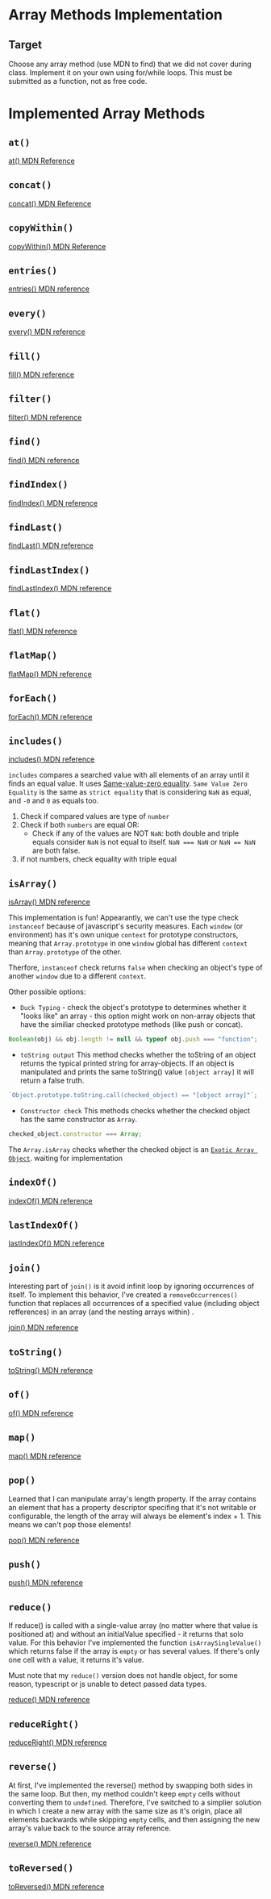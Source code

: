 # Array Methods Implementation

## Target

Choose any array method (use MDN to find) that we did not cover during class. Implement it on your own using for/while loops. This must be submitted as a function, not as free code.

# Implemented Array Methods

## `at()`

[at() MDN Reference](https://developer.mozilla.org/en-US/docs/Web/JavaScript/Reference/Global_Objects/Array/at)

## `concat()`

[concat() MDN Reference](https://developer.mozilla.org/en-US/docs/Web/JavaScript/Reference/Global_Objects/Array/concat)

## `copyWithin()`

[copyWithin() MDN Reference](https://developer.mozilla.org/en-US/docs/Web/JavaScript/Reference/Global_Objects/Array/copyWithin)

## `entries()`

[entries() MDN reference](https://developer.mozilla.org/en-US/docs/Web/JavaScript/Reference/Global_Objects/Array/entries)

## `every()`

[every() MDN reference](https://developer.mozilla.org/en-US/docs/Web/JavaScript/Reference/Global_Objects/Array/every)

## `fill()`

[fill() MDN reference](https://developer.mozilla.org/en-US/docs/Web/JavaScript/Reference/Global_Objects/Array/fill)

## `filter()`

[filter() MDN reference](https://developer.mozilla.org/en-US/docs/Web/JavaScript/Reference/Global_Objects/Array/filter)

## `find()`

[find() MDN reference](https://developer.mozilla.org/en-US/docs/Web/JavaScript/Reference/Global_Objects/Array/find)

## `findIndex()`

[findIndex() MDN reference](https://developer.mozilla.org/en-US/docs/Web/JavaScript/Reference/Global_Objects/Array/find)

## `findLast()`

[findLast() MDN reference](https://developer.mozilla.org/en-US/docs/Web/JavaScript/Reference/Global_Objects/Array/findLast)

## `findLastIndex()`

[findLastIndex() MDN reference](https://developer.mozilla.org/en-US/docs/Web/JavaScript/Reference/Global_Objects/Array/findLastIndex)

## `flat()`

[flat() MDN reference](https://developer.mozilla.org/en-US/docs/Web/JavaScript/Reference/Global_Objects/Array/flat)

## `flatMap()`

[flatMap() MDN reference](https://developer.mozilla.org/en-US/docs/Web/JavaScript/Reference/Global_Objects/Array/flatMap)

## `forEach()`

[forEach() MDN reference](https://developer.mozilla.org/en-US/docs/Web/JavaScript/Reference/Global_Objects/Array/forEach)

## `includes()`

[includes() MDN reference](https://developer.mozilla.org/en-US/docs/Web/JavaScript/Reference/Global_Objects/Array/includes)

`includes` compares a searched value with all elements of an array until it finds an equal value.
It uses [Same-value-zero equality](https://developer.mozilla.org/en-US/docs/Web/JavaScript/Equality_comparisons_and_sameness#same-value-zero_equality).
`Same Value Zero Equality` is the same as `strict equality` that is considering `NaN` as equal, and `-0` and `0` as equals too.

1. Check if compared values are type of `number`
2. Check if both `numbers` are equal OR:
   - Check if any of the values are NOT `NaN`: both double and triple equals consider `NaN` is not equal to itself. `NaN === NaN` or `NaN == NaN` are both false.
3. if not numbers, check equality with triple equal

## `isArray()`

[isArray() MDN reference](https://developer.mozilla.org/en-US/docs/Web/JavaScript/Reference/Global_Objects/Array/isArray)

This implementation is fun!
Appearantly, we can't use the type check `instanceof` because of javascript's security measures.
Each `window` (or environment) has it's own unique `context` for prototype constructors, meaning that `Array.prototype` in one `window` global has different `context` than `Array.prototype` of the other.

Therfore, `instanceof` check returns `false` when checking an object's type of another `window` due to a different `context`.

Other possible options:

- `Duck Typing` - check the object's prototype to determines whether it "looks like" an array - this option might work on non-array objects that have the similiar checked prototype methods (like push or concat).

```js
Boolean(obj) && obj.length != null && typeof obj.push === "function";
```

- `toString output` This method checks whether the toString of an object returns the typical printed string for array-objects. If an object is manipulated and prints the same toString() value `[object array]` it will return a false truth.

```js
`Object.prototype.toString.call(checked_object) == "[object array]"`;
```

- `Constructor check` This methods checks whether the checked object has the same constructor as `Array`.

```js
checked_object.constructor === Array;
```

The `Array.isArray` checks whether the checked object is an [`Exotic Array Object`](https://262.ecma-international.org/12.0/#array-exotic-object). waiting for implementation

## `indexOf()`

[indexOf() MDN reference](https://developer.mozilla.org/en-US/docs/Web/JavaScript/Reference/Global_Objects/Array/indexOf)

## `lastIndexOf()`

[lastIndexOf() MDN reference](https://developer.mozilla.org/en-US/docs/Web/JavaScript/Reference/Global_Objects/Array/lastIndexOf)

## `join()`

Interesting part of `join()` is it avoid infinit loop by ignoring occurrences of itself.
To implement this behavior, I've created a `removeOccurrences()` function that replaces all occurrences of a specified value (including object refferences) in an array (and the nesting arrays within) .

[join() MDN reference](https://developer.mozilla.org/en-US/docs/Web/JavaScript/Reference/Global_Objects/Array/join)

## `toString()`

[toString() MDN reference](https://developer.mozilla.org/en-US/docs/Web/JavaScript/Reference/Global_Objects/Array/toString)

## `of()`

[of() MDN reference](https://developer.mozilla.org/en-US/docs/Web/JavaScript/Reference/Global_Objects/Array/of)

## `map()`

[map() MDN reference](https://developer.mozilla.org/en-US/docs/Web/JavaScript/Reference/Global_Objects/Array/map)

## `pop()`

Learned that I can manipulate array's length property.
If the array contains an element that has a property descriptor specifing that it's not writable or configurable, the length of the array will always be element's index + 1.
This means we can't pop those elements!

[pop() MDN reference](https://developer.mozilla.org/en-US/docs/Web/JavaScript/Reference/Global_Objects/Array/map)

## `push()`

[push() MDN reference](https://developer.mozilla.org/en-US/docs/Web/JavaScript/Reference/Global_Objects/Array/push)

## `reduce()`

If reduce() is called with a single-value array (no matter where that value is positioned at) and without an initialValue specified - it returns that solo value.
For this behavior I've implemented the function `isArraySingleValue()` which returns false if the array is `empty` or has several values. If there's only one cell with a value, it returns it's value.

Must note that my `reduce()` version does not handle object, for some reason, typescript or js unable to detect passed data types.

[reduce() MDN reference](https://developer.mozilla.org/en-US/docs/Web/JavaScript/Reference/Global_Objects/Array/reduce)

## `reduceRight()`

[reduceRight() MDN reference](https://developer.mozilla.org/en-US/docs/Web/JavaScript/Reference/Global_Objects/Array/reduceRight)

## `reverse()`

At first, I've implemented the reverse() method by swapping both sides in the same loop. But then, my method couldn't keep `empty` cells without
converting them to `undefined`.
Therefore, I've switched to a simplier solution in which I create a new array with the same size as it's origin, place all elements backwards while skipping `empty` cells, and then assigning the new array's value back to the source array reference.

[reverse() MDN reference](https://developer.mozilla.org/en-US/docs/Web/JavaScript/Reference/Global_Objects/Array/reverse)

## `toReversed()`

[toReversed() MDN reference](https://developer.mozilla.org/en-US/docs/Web/JavaScript/Reference/Global_Objects/Array/toReversed)
